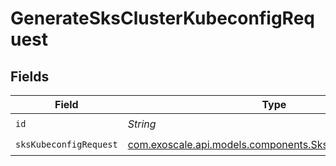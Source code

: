 # GenerateSksClusterKubeconfigRequest


## Fields

| Field                                                                                                      | Type                                                                                                       | Required                                                                                                   | Description                                                                                                |
| ---------------------------------------------------------------------------------------------------------- | ---------------------------------------------------------------------------------------------------------- | ---------------------------------------------------------------------------------------------------------- | ---------------------------------------------------------------------------------------------------------- |
| `id`                                                                                                       | *String*                                                                                                   | :heavy_check_mark:                                                                                         | N/A                                                                                                        |
| `sksKubeconfigRequest`                                                                                     | [com.exoscale.api.models.components.SksKubeconfigRequest](../../models/components/SksKubeconfigRequest.md) | :heavy_check_mark:                                                                                         | N/A                                                                                                        |